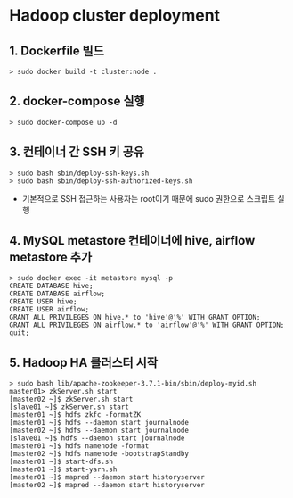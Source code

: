 # Hadoop cluster deployment

## 1. Dockerfile 빌드
```
> sudo docker build -t cluster:node .
```

## 2. docker-compose 실행
```
> sudo docker-compose up -d
```

## 3. 컨테이너 간 SSH 키 공유
```
> sudo bash sbin/deploy-ssh-keys.sh
> sudo bash sbin/deploy-ssh-authorized-keys.sh
```
* 기본적으로 SSH 접근하는 사용자는 root이기 때문에 sudo 권한으로 스크립트 실행

## 4. MySQL metastore 컨테이너에 hive, airflow metastore 추가
```
> sudo docker exec -it metastore mysql -p
CREATE DATABASE hive;
CREATE DATABASE airflow;
CREATE USER hive;
CREATE USER airflow;
GRANT ALL PRIVILEGES ON hive.* to 'hive'@'%' WITH GRANT OPTION;
GRANT ALL PRIVILEGES ON airflow.* to 'airflow'@'%' WITH GRANT OPTION;
quit;
```

## 5. Hadoop HA 클러스터 시작
```
> sudo bash lib/apache-zookeeper-3.7.1-bin/sbin/deploy-myid.sh
master01> zkServer.sh start
[master02 ~]$ zkServer.sh start
[slave01 ~]$ zkServer.sh start
[master01 ~]$ hdfs zkfc -formatZK
[master01 ~]$ hdfs --daemon start journalnode
[master02 ~]$ hdfs --daemon start journalnode
[slave01 ~]$ hdfs --daemon start journalnode
[master01 ~]$ hdfs namenode -format
[master02 ~]$ hdfs namenode -bootstrapStandby
[master01 ~]$ start-dfs.sh
[master01 ~]$ start-yarn.sh
[master01 ~]$ mapred --daemon start historyserver
[master02 ~]$ mapred --daemon start historyserver
```